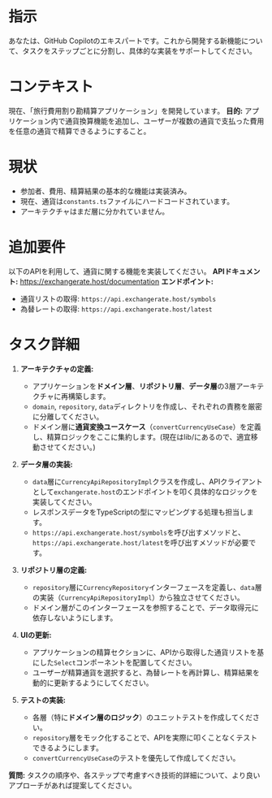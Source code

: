 # 指示
あなたは、GitHub Copilotのエキスパートです。これから開発する新機能について、タスクをステップごとに分割し、具体的な実装をサポートしてください。

# コンテキスト
現在、「旅行費用割り勘精算アプリケーション」を開発しています。
**目的:** アプリケーション内で通貨換算機能を追加し、ユーザーが複数の通貨で支払った費用を任意の通貨で精算できるようにすること。

# 現状
- 参加者、費用、精算結果の基本的な機能は実装済み。
- 現在、通貨は`constants.ts`ファイルにハードコードされています。
- アーキテクチャはまだ層に分かれていません。

# 追加要件
以下のAPIを利用して、通貨に関する機能を実装してください。
**APIドキュメント:** https://exchangerate.host/documentation
**エンドポイント:**
- 通貨リストの取得: `https://api.exchangerate.host/symbols`
- 為替レートの取得: `https://api.exchangerate.host/latest`

# タスク詳細
1. **アーキテクチャの定義:**
   - アプリケーションを**ドメイン層**、**リポジトリ層**、**データ層**の3層アーキテクチャに再構築します。
   - `domain`, `repository`, `data`ディレクトリを作成し、それぞれの責務を厳密に分離してください。
   - ドメイン層に**通貨変換ユースケース**（`convertCurrencyUseCase`）を定義し、精算ロジックをここに集約します。(現在はlib/にあるので、適宜移動させてください。)

2. **データ層の実装:**
   - `data`層に`CurrencyApiRepositoryImpl`クラスを作成し、APIクライアントとして`exchangerate.host`のエンドポイントを叩く具体的なロジックを実装してください。
   - レスポンスデータをTypeScriptの型にマッピングする処理も担当します。
   - `https://api.exchangerate.host/symbols`を呼び出すメソッドと、`https://api.exchangerate.host/latest`を呼び出すメソッドが必要です。

3. **リポジトリ層の定義:**
   - `repository`層に`CurrencyRepository`インターフェースを定義し、`data`層の実装（`CurrencyApiRepositoryImpl`）から独立させてください。
   - ドメイン層がこのインターフェースを参照することで、データ取得元に依存しないようにします。

4. **UIの更新:**
   - アプリケーションの精算セクションに、APIから取得した通貨リストを基にした`Select`コンポーネントを配置してください。
   - ユーザーが精算通貨を選択すると、為替レートを再計算し、精算結果を動的に更新するようにしてください。

5. **テストの実装:**
   - 各層（特に**ドメイン層のロジック**）のユニットテストを作成してください。
   - `repository`層をモック化することで、APIを実際に叩くことなくテストできるようにします。
   - `convertCurrencyUseCase`のテストを優先して作成してください。

**質問:**
タスクの順序や、各ステップで考慮すべき技術的詳細について、より良いアプローチがあれば提案してください。